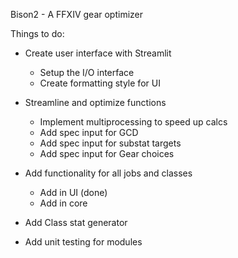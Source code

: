 Bison2 - A FFXIV gear optimizer

Things to do:
- Create user interface with Streamlit
    - Setup the I/O interface
    - Create formatting style for UI
- Streamline and optimize functions
    - Implement multiprocessing to speed up calcs
    - Add spec input for GCD
    - Add spec input for substat targets
    - Add spec input for Gear choices

- Add functionality for all jobs and classes
    - Add in UI (done)
    - Add in core

- Add Class stat generator

- Add unit testing for modules





